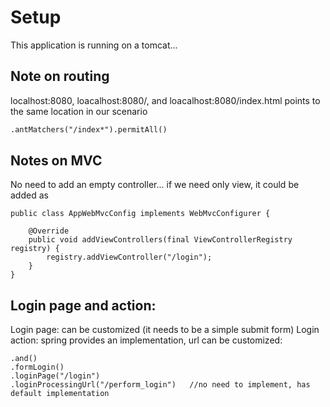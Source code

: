 Setup
=
This application is running on a tomcat...  

Note on routing
-
localhost:8080, loacalhost:8080/, and loacalhost:8080/index.html points to the same location in our scenario
```xml
.antMatchers("/index*").permitAll()
```

Notes on MVC
-
No need to add an empty controller... if we need only view, it could be added as
```
public class AppWebMvcConfig implements WebMvcConfigurer {

    @Override
    public void addViewControllers(final ViewControllerRegistry registry) {
        registry.addViewController("/login");
    }
}
```

Login page and action:
-
Login page: can be customized (it needs to be a simple submit form)
Login action: spring provides an implementation, url can be customized:
```
.and()
.formLogin()
.loginPage("/login")
.loginProcessingUrl("/perform_login")   //no need to implement, has default implementation
```

